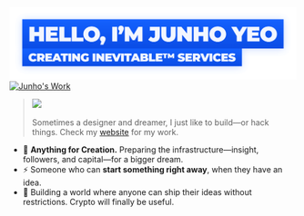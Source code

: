 <a href="http://junho.io/about" title="Website">
  <img alt="Hello, I'm Junho Yeo" src="https://github.com/junhoyeo/junhoyeo/raw/main/images/title-2.png" width="612">
</a>

<a href="http://junho.io/about">
  <img alt="Junho's Work" src="https://github.com/junhoyeo/junhoyeo/assets/32605822/9b100de3-a195-41e2-9e28-354ae3b5d082">
</a>
  
> <img src="https://github.githubassets.com/images/mona-loading-default.gif" width="32" />
> 
> Sometimes a designer and dreamer, I just like to build—or hack things. Check my [website](https://junho.io/about) for my work.

- 🦄 **Anything for Creation.** Preparing the infrastructure—insight, followers, and capital—for a bigger dream.
- ⚡️ Someone who can **start something right away**, when they have an idea.
- 🏴‍ Building a world where anyone can ship their ideas without restrictions. Crypto will finally be useful.
